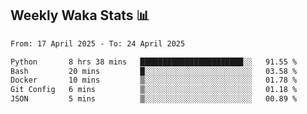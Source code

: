 ## Weekly Waka Stats 📊
<!--START_SECTION:waka-->

```txt
From: 17 April 2025 - To: 24 April 2025

Python       8 hrs 38 mins   ███████████████████████░░   91.55 %
Bash         20 mins         █░░░░░░░░░░░░░░░░░░░░░░░░   03.58 %
Docker       10 mins         ▒░░░░░░░░░░░░░░░░░░░░░░░░   01.78 %
Git Config   6 mins          ▒░░░░░░░░░░░░░░░░░░░░░░░░   01.18 %
JSON         5 mins          ▒░░░░░░░░░░░░░░░░░░░░░░░░   00.89 %
```

<!--END_SECTION:waka-->

<!--

Here are some ideas to get you started:

- 🔭 I’m currently working on (way to add branches committed on)
- 🌱 I’m currently learning Web Frameworks and Machine Learning! (Lisp, JS (react & angular), Python, and __)
- 💬 Ask me about ...
- 📫 How to reach me: 
- 😄 Pronouns: He/Him/His
- ⚡ Fun fact: ...

that-recsys-lab
-->

